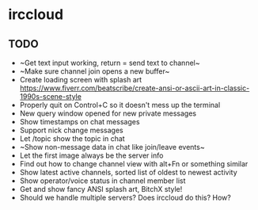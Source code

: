 # irccloud

## TODO
- ~Get text input working, return = send text to channel~
- ~Make sure channel join opens a new buffer~
- Create loading screen with splash art https://www.fiverr.com/beatscribe/create-ansi-or-ascii-art-in-classic-1990s-scene-style
- Properly quit on Control+C so it doesn't mess up the terminal
- New query window opened for new private messages
- Show timestamps on chat messages
- Support nick change messages
- Let /topic show the topic in chat
- ~Show non-message data in chat like join/leave events~
- Let the first image always be the server info
- Find out how to change channel view with alt+Fn or something similar
- Show latest active channels, sorted list of oldest to newest activity
- Show operator/voice status in channel member list
- Get and show fancy ANSI splash art, BitchX style!
- Should we handle multiple servers? Does irccloud do this? How?
